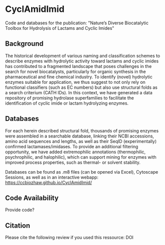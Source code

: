# CyclAmidImid

Code and databases for the publication: "Nature’s Diverse Biocatalytic Toolbox for Hydrolysis of Lactams and Cyclic Imides"

## Background

The historical development of various naming and classification schemes to describe enzymes with hydrolytic activity toward lactams and cyclic imides has contributed to a fragmented landscape that poses challenges in the search for novel biocatalysts, particularly for organic synthesis in the pharmaceutical and fine chemical industry. To identify (novel) hydrolytic enzymes suitable for application, we thus suggest to not only rely on functional classifiers (such as EC numbers) but also use structural folds as a search criterium (CATH IDs). In this context, we have generated a data repository of promising hydrolase superfamilies to facilitate the identification of cyclic imide or lactam hydrolyzing enzymes.

## Databases

For each herein described structural fold, thousands of promising enzymes were assembled in a searchable database, linking their NCBI accessions, amino acid sequences and lengths, as well as their SeqID (experimentally) confirmed lactamases/imidases. To provide an additional filtering opportunity, we have added extremophilic annotations (thermophilic, psychrophilic, and halophilic), which can support mining for enzymes with improved process properties, such as thermal- or solvent stability.

Databases can be found as .m8 files (can be opened via Excel), Cytoscape Sessions, as well as in an interactive webapp:
https://ccbiozhaw.github.io/CyclAmidImid/

## Code Availability
Provide code?

## Citation
Please cite the following review if you used this ressource:
DOI
